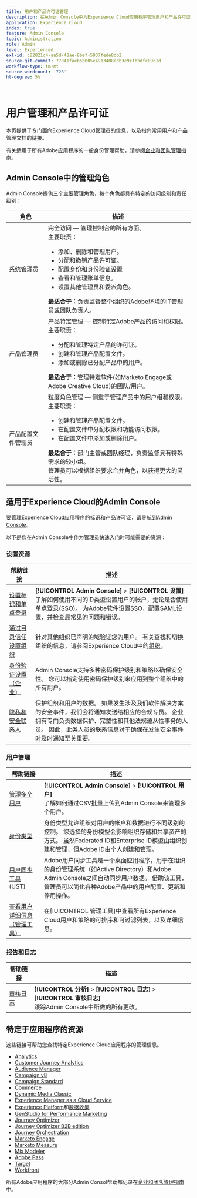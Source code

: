 ```yaml
---
title: 用户和产品许可证管理
description: 在Admin Console中为Experience Cloud应用程序管理用户和产品许可证。
application: Experience Cloud
index: true
feature: Admin Console
topic: Administration
role: Admin
level: Experienced
exl-id: c82821c4-aa5d-48ae-8bef-5937fede8db2
source-git-commit: 77841faeb5b005e4913408edb3e9cfbbdfc8961d
workflow-type: tm+mt
source-wordcount: '728'
ht-degree: 5%

---
```


# 用户管理和产品许可证

本页提供了专门面向Experience Cloud管理员的信息，以及指向常用用户和产品管理文档的链接。

有关适用于所有Adobe应用程序的一般身份管理帮助，请参阅[企业和团队管理指南](https://helpx.adobe.com/cn/enterprise/admin-guide.html)。

## Admin Console中的管理角色

Admin Console提供三个主要管理角色，每个角色都具有特定的访问级别和责任级别：

| 角色 | 描述 |
| ------- | ------- |
| 系统管理员 | 完全访问 — 管理控制台的所有方面。 <br>主要职责： <br><ul><li>添加、删除和管理用户。</li><li>分配和撤销产品许可证。</li><li>配置身份和身份验证设置</li><li>查看和管理账单信息。</li><li>设置其他管理员和委派角色。</li></ul> **最适合于：**&#x200B;负责监督整个组织的Adobe环境的IT管理员或团队负责人。 |
| 产品管理员 | 产品特定管理 — 控制特定Adobe产品的访问和权限。<br>主要职责：<ul><li>分配和管理特定产品的许可证。</li><li>创建和管理产品配置文件。</li><li>添加或删除已分配产品中的用户。</li></ul>   **最适合于：**&#x200B;管理特定软件(如Marketo Engage或Adobe Creative Cloud)的团队/用户。 |
| 产品配置文件管理员 | 粒度角色管理 — 侧重于管理产品中的用户组和权限。<br>主要职责：<ul><li>创建和管理产品配置文件。</li><li>在配置文件中分配权限和功能访问权限。</li><li>在配置文件中添加或删除用户。</li></ul> **最适合于：**&#x200B;部门主管或团队经理，负责监督具有特殊需求的较小组。 <br>管理员可以根据组织要求合并角色，以获得更大的灵活性。 |

## 适用于Experience Cloud的Admin Console

要管理Experience Cloud应用程序的标识和产品许可证，请导航到[Admin Console](https://adminconsole.adobe.com/enterprise/)。

以下是您在Admin Console中作为管理员快速入门时可能需要的资源：

### 设置资源

| 帮助链接 | 描述 |
| ------- | ------ |
| [设置标识和单点登录](https://helpx.adobe.com/cn/enterprise/using/set-up-identity.html) | **[!UICONTROL Admin Console]** > **[!UICONTROL 设置]** <br>了解如何使用不同的ID类型设置用户的帐户，无论是否使用单点登录(SSO)。 为Adobe软件设置SSO，配置SAML设置，并检查最常见的问题和错误。 |
| [通过目录信任设置组织](https://helpx.adobe.com/enterprise/using/directory-trust.html) | 针对其他组织已声明的域验证您的用户。 有关查找和切换组织的信息，请参阅Experience Cloud中的[组织](organizations.md)。 |
| [身份验证设置（企业）](https://helpx.adobe.com/enterprise/using/authentication-settings.html) | Admin Console支持多种密码保护级别和策略以确保安全性。 您可以指定使用密码保护级别来应用到整个组织中的所有用户。 |
| [隐私和安全联系人](https://helpx.adobe.com/enterprise/using/security-contacts.html) | 保护组织和用户的数据。 如果发生涉及我们软件解决方案的安全事件，我们会将通知发送给相应的合规专员。 企业拥有专门负责数据保护、完整性和其他法规遵从性事务的人员。 因此，此类人员的联系信息对于确保在发生安全事件时及时通知至关重要。 |

### 用户管理

| 帮助链接 | 描述 |
| ------- | ------- |
| [管理多个用户](https://helpx.adobe.com/enterprise/using/bulk-upload-users.html) | **[!UICONTROL Admin Console]** > **[!UICONTROL 用户]** <br>了解如何通过CSV批量上传到Admin Console来管理多个用户。 |
| [身份类型](https://helpx.adobe.com/cn/enterprise/using/identity.html) | 身份类型允许组织对用户的帐户和数据进行不同级别的控制。 您选择的身份模型会影响组织存储和共享资产的方式。 虽然Federated ID和Enterprise ID模型由组织创建和管理，但Adobe ID由个人创建和管理。 |
| [用户同步工具](https://helpx.adobe.com/enterprise/using/user-sync.html) (UST) | Adobe用户同步工具是一个桌面应用程序，用于在组织的身份管理系统（如Active Directory）和Adobe Admin Console之间自动同步用户数据。 借助该工具，管理员可以简化各种Adobe产品中的用户配置、更新和停用操作。 |
| [查看用户详细信息（管理工具）](admin-tool-experience-cloud.md) | 在[!UICONTROL 管理工具]中查看所有Experience Cloud用户和策略的可排序和可过滤列表，以及详细信息。 |

### 报告和日志

| 帮助链接 | 描述 |
| ------- |------- |
| [审核日志](https://helpx.adobe.com/enterprise/using/audit-logs.html) | **[!UICONTROL 分析]** > **[!UICONTROL 日志]** > **[!UICONTROL 审核日志]** <br>跟踪Admin Console中所做的所有更改。 |


## 特定于应用程序的资源

这些链接可帮助您查找特定Experience Cloud应用程序的管理信息。

<!-- | Application | Link to resource|
| ------- | ------- |
|  [!DNL Analytics] <p>Customer Journey Analytics| [Analytics in the Adobe Admin Console overview](https://experienceleague.adobe.com/en/docs/analytics/admin/admin-console/home) <p>[Administration requirements](https://experienceleague.adobe.com/en/docs/analytics-platform/using/cja-workspace/workspace-faq/frequently-asked-questions-analysis-workspace) |
| [!DNL Audience Manager] | [Audience Manager user migration to Admin Console](https://experienceleague.adobe.com/en/docs/audience-manager/user-guide/features/administration/admin-console-migration) |
| [!DNL Campaign] v8 |  [Get started with permissions](https://experienceleague.adobe.com/en/docs/campaign/campaign-v8/admin/permissions/gs-permissions) |
| [!DNL Campaign Standard] to [!DNL Campaign v8] | [User access management from Campaign Standard to Campaign V8](https://experienceleague.adobe.com/en/docs/campaign-web/acs-to-ac/user-management-acs) |
| [!DNL Commerce] | [Configure the Commerce Admin Integration with Adobe ID](https://experienceleague.adobe.com/en/docs/commerce-admin/start/admin/ims/adobe-ims-config) |
| [!DNL Dynamic Media Classic] | [Administration setup](https://experienceleague.adobe.com/en/docs/dynamic-media-classic/using/setup/administration-setup#user_administration) |
| [!DNL Experience Manager as a Cloud Service] |  [Accessing the Admin Console](https://experienceleague.adobe.com/en/docs/experience-manager-cloud-service/content/onboarding/journey/admin-console) |
| [!DNL Experience Platform] <p>[!DNL Data Collection] | [Access control UI overview](https://experienceleague.adobe.com/en/docs/experience-platform/access-control/ui/overview) <p>[Permission management for data collection in Experience Platform](https://experienceleague.adobe.com/en/docs/experience-platform/collection/permissions)|
| [!DNL GenStudio for Performance Marketing] | [Provision Adobe GenStudio for Performance Marketing](https://experienceleague.adobe.com/en/docs/genstudio-for-performance-marketing/user-guide/intro/product-provisioning) |
| [!DNL Journey Optimizer] | [Manage users and roles](https://experienceleague.adobe.com/en/docs/journey-optimizer/using/access-control/permissions) |
| [!DNL Journey Optimizer B2B Edition] | [User management](https://experienceleague.adobe.com/en/docs/journey-optimizer-b2b/user/admin/user-management) |
|[!DNL  Journey Orchestration] | [Access management](https://experienceleague.adobe.com/en/docs/journeys/using/starting-with-journeys/access-management) |
| [!DNL Marketo Engage] | [Understanding Marketo Subscription and User Migration to the Adobe Admin Console](https://experienceleague.adobe.com/en/docs/marketo/using/product-docs/administration/marketo-with-adobe-identity/subscription-and-user-migration/understanding-marketo-subscription-and-user-migration-to-the-adobe-admin-console) |
| [!DNL Marketo Measure] | [Adobe Admin Console Setup](https://experienceleague.adobe.com/en/docs/marketo-measure/using/configuration-and-setup/getting-started-with-marketo-measure/adobe-admin-console-setup) |
| [!DNL Mix Modeler] | [Access controls](https://experienceleague.adobe.com/en/docs/mix-modeler/using/data-governance/access-controls) |
| [!DNL Pass] | [Get started with Account IQ](https://experienceleague.adobe.com/en/docs/pass/aiq-help/get-started) |
| [!DNL Target] | [Administrator first steps](https://experienceleague.adobe.com/en/docs/target/using/administer/start-target) <p> [User management](https://experienceleague.adobe.com/en/docs/target/using/administer/manage-users/user-management) |
| [!DNL Workfront] | [Manage users in the Adobe Admin Console](https://experienceleague.adobe.com/en/docs/workfront/using/administration-and-setup/add-users/create-manage-users/admin-console) |

 -->

* [Analytics](https://experienceleague.adobe.com/en/docs/analytics/admin/admin-console/home)
* [Customer Journey Analytics](https://experienceleague.adobe.com/en/docs/analytics-platform/using/cja-workspace/workspace-faq/frequently-asked-questions-analysis-workspace)
* [Audience Manager](https://experienceleague.adobe.com/en/docs/audience-manager/user-guide/features/administration/admin-console-migration)
* [Campaign v8](https://experienceleague.adobe.com/zh-hans/docs/campaign/campaign-v8/admin/permissions/gs-permissions)
* [Campaign Standard](https://experienceleague.adobe.com/en/docs/campaign-web/acs-to-ac/user-management-acs)
* [Commerce](https://experienceleague.adobe.com/en/docs/commerce-admin/start/admin/ims/adobe-ims-config)
* [Dynamic Media Classic](https://experienceleague.adobe.com/en/docs/dynamic-media-classic/using/setup/administration-setup#user_administration)
* [Experience Manager as a Cloud Service](https://experienceleague.adobe.com/zh-hans/docs/experience-manager-cloud-service/content/onboarding/journey/admin-console)
* [Experience Platform](https://experienceleague.adobe.com/en/docs/experience-platform/access-control/ui/overview)和[数据收集](https://experienceleague.adobe.com/en/docs/experience-platform/collection/permissions)
* [GenStudio for Performance Marketing](https://experienceleague.adobe.com/en/docs/genstudio-for-performance-marketing/user-guide/intro/product-provisioning)
* [Journey Optimizer](https://experienceleague.adobe.com/en/docs/journey-optimizer/using/access-control/permissions)
* [Journey Optimizer B2B edition](https://experienceleague.adobe.com/en/docs/journey-optimizer-b2b/user/admin/user-management)
* [Journey Orchestration](https://experienceleague.adobe.com/en/docs/journeys/using/starting-with-journeys/access-management)
* [Marketo Engage](https://experienceleague.adobe.com/en/docs/marketo/using/product-docs/administration/marketo-with-adobe-identity/subscription-and-user-migration/understanding-marketo-subscription-and-user-migration-to-the-adobe-admin-console)
* [Marketo Measure](https://experienceleague.adobe.com/en/docs/marketo-measure/using/configuration-and-setup/getting-started-with-marketo-measure/adobe-admin-console-setup)
* [Mix Modeler](https://experienceleague.adobe.com/en/docs/mix-modeler/using/data-governance/access-controls)
* [Adobe Pass](https://experienceleague.adobe.com/en/docs/pass/aiq-help/get-started)
* [Target](https://experienceleague.adobe.com/en/docs/target/using/administer/start-target)
* [Workfront](https://experienceleague.adobe.com/en/docs/workfront/using/administration-and-setup/add-users/create-manage-users/admin-console)

所有Adobe应用程序的大部分Admin Consol帮助都记录在[企业和团队管理指南](https://helpx.adobe.com/cn/enterprise/admin-guide.html)中。
